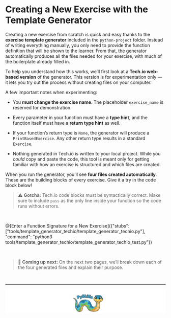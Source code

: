 # Creating a New Exercise with the Template Generator

Creating a new exercise from scratch is quick and easy thanks to the **exercise template generator** included in the `python-project` folder. Instead of writing everything manually, you only need to provide the function definition that will be shown to the learner. From that, the generator automatically produces all the files needed for your exercise, with much of the boilerplate already filled in.

To help you understand how this works, we’ll first look at a **Tech.io web-based version** of the generator. This version is for experimentation only — it lets you try out the process without creating files on your computer.

A few important notes when experimenting:

* You **must change the exercise name**. The placeholder `exercise_name` is reserved for demonstration.

* Every parameter in your function must have a **type hint**, and the function itself must have a **return type hint** as well.

* If your function’s return type is `None`, the generator will produce a `PrintBasedExercise`. Any other return type results in a standard `Exercise`.

* Nothing generated in Tech.io is written to your local project. While you *could* copy and paste the code, this tool is meant only for getting familiar with how an exercise is structured and which files are created.

When you run the generator, you’ll see **four files created automatically**. These are the building blocks of every exercise. Give it a try in the code block below!

> ⚠️ **Gotcha:** Tech.io code blocks must be syntactically correct. Make sure to include `pass` as the only line inside your function so the code runs without errors.

<BR>

@[Enter a Function Signature for a New Exercise]({"stubs": ["tools/template_generator_techio/template_generator_techio.py"], "command": "python3 tools/template_generator_techio/template_generator_techio_test.py"})

<BR>

> 📖 **Coming up next:** On the next two pages, we’ll break down each of the four generated files and explain their purpose.

<BR>

************

[![PySkillz](../../graphics/PySkillzFooter.png)](skillz-catalog)
